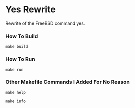 # Yes Rewrite

Rewrite of the FreeBSD command yes.

### How To Build

`make build`

### How To Run

`make run`

### Other Makefile Commands I Added For No Reason

`make help`

`make info`

